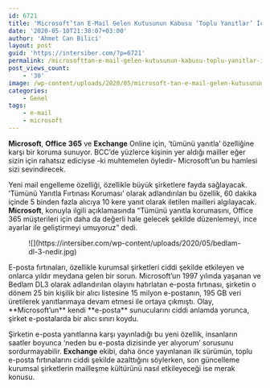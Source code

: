 ```yaml
---
id: 6721
title: 'Microsoft’tan E-Mail Gelen Kutusunun Kabusu ‘Toplu Yanıtlar’ İçin Önlem'
date: '2020-05-10T21:30:07+03:00'
author: 'Ahmet Can Bilici'
layout: post
guid: 'https://intersiber.com/?p=6721'
permalink: /microsofttan-e-mail-gelen-kutusunun-kabusu-toplu-yanitlar-icin-onlem/
post_views_count:
    - '30'
image: /wp-content/uploads/2020/05/microsoft-tan-e-mail-gelen-kutusunun-kabusu-toplu-yanitlar-icin-onlem.jpg
categories:
    - Genel
tags:
    - e-mail
    - microsoft
---
```


**Microsoft**, **Office** **365** ve **Exchange** Online için, ‘tümünü yanıtla’ özelliğine karşı bir koruma sunuyor. BCC’de yüzlerce kişinin yer aldığı mailler eğer sizin için rahatsız ediciyse -ki muhtemelen öyledir- Microsoft’un bu hamlesi sizi sevindirecek.

Yeni mail engelleme özelliği, özellikle büyük şirketlere fayda sağlayacak. ‘Tümünü Yanıtla Fırtınası Koruması’ olarak adlandırılan bu özellik, 60 dakika içinde 5 binden fazla alıcıya 10 kere yanıt olarak iletilen mailleri algılayacak. **Microsoft**, konuyla ilgili açıklamasında “Tümünü yanıtla korumasını, Office 365 müşterileri için daha da değerli hale gelecek şekilde düzenlemeyi, ince ayarlar ile geliştirmeyi umuyoruz” dedi.

<figure class="wp-block-image size-large">![](https://intersiber.com/wp-content/uploads/2020/05/bedlam-dl-3-nedir.jpg)</figure>E-posta fırtınaları, özellikle kurumsal şirketleri ciddi şekilde etkileyen ve onlarca yıldır meydana gelen bir sorun. Microsoft’un 1997 yılında yaşanan ve Bedlam DL3 olarak adlandırılan olayını hatırlatan e-posta fırtınası, şirketin o dönem 25 bin kişilik bir alıcı listesine 15 milyon e-postanın, 195 GB veri üretilerek yanıtlanmaya devam etmesi ile ortaya çıkmıştı. Olay, **Microsoft’un** kendi **e-posta** sunucularını ciddi anlamda yorunca, şirket e-postalarda bir alıcı sınırı koydu.

Şirketin e-posta yanıtlarına karşı yayınladığı bu yeni özellik, insanların saatler boyunca ‘neden bu e-posta dizisinde yer alıyorum’ sorusunu sordurmayabilir. **Exchange** ekibi, daha önce yayınlanan ilk sürümün, toplu e-posta fırtınalarını ciddi şekilde azalttığını söylerken, son güncelleme kurumsal şirketlerin mailleşme kültürünü nasıl etkileyeceği ise merak konusu.